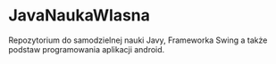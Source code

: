 # JavaNaukaWlasna
Repozytorium do samodzielnej nauki Javy, Frameworka Swing a także podstaw programowania aplikacji android.
